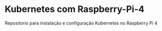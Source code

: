 # Kubernetes com Raspberry-Pi-4
Repositorio para instalação e configuração Kubernetes no Raspberry Pi 4
